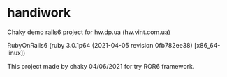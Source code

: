# handiwork
Chaky demo rails6 project for hw.dp.ua (hw.vint.com.ua)

RubyOnRails6 (ruby 3.0.1p64 (2021-04-05 revision 0fb782ee38) [x86_64-linux])


This project made by chaky 04/06/2021 for try ROR6 framework.




